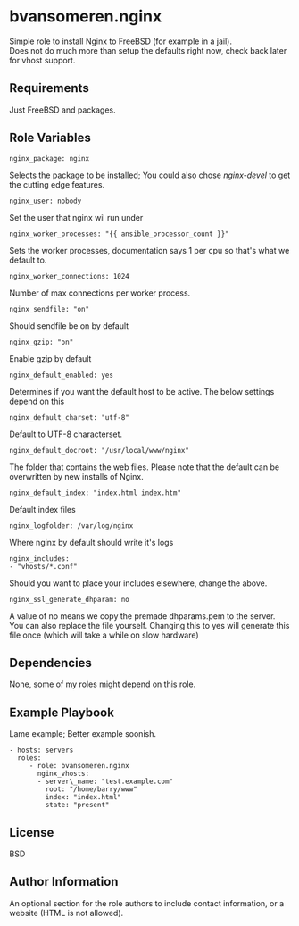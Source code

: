 bvansomeren.nginx
=========

Simple role to install Nginx to FreeBSD (for example in a jail).  
Does not do much more than setup the defaults right now, check back later for vhost support.

Requirements
------------

Just FreeBSD and packages.

Role Variables
--------------

```
nginx_package: nginx
```

Selects the package to be installed; You could also chose _nginx-devel_ to get the cutting edge features.

```
nginx_user: nobody
```

Set the user that nginx wil run under

```
nginx_worker_processes: "{{ ansible_processor_count }}"
```

Sets the worker processes, documentation says 1 per cpu so that's what we default to.

```
nginx_worker_connections: 1024
```

Number of max connections per worker process.

```
nginx_sendfile: "on"
```

Should sendfile be on by default

```
nginx_gzip: "on"
```

Enable gzip by default

```
nginx_default_enabled: yes
```

Determines if you want the default host to be active. The below settings depend on this

```
nginx_default_charset: "utf-8"
```

Default to UTF-8 characterset.

```
nginx_default_docroot: "/usr/local/www/nginx"
```

The folder that contains the web files. Please note that the default can be overwritten by new installs of Nginx.

```
nginx_default_index: "index.html index.htm"
```

Default index files

```
nginx_logfolder: /var/log/nginx
```

Where nginx by default should write it's logs

```
nginx_includes:
- "vhosts/*.conf"
```

Should you want to place your includes elsewhere, change the above.

```
nginx_ssl_generate_dhparam: no
```

A value of no means we copy the premade dhparams.pem to the server. You can also replace the file yourself.
Changing this to yes will generate this file once (which will take a while on slow hardware)

Dependencies
------------

None, some of my roles might depend on this role.

Example Playbook
----------------

Lame example; Better example soonish.

    - hosts: servers
      roles:
         - role: bvansomeren.nginx
           nginx_vhosts:
           - server\_name: "test.example.com"
             root: "/home/barry/www"
             index: "index.html"
             state: "present"

   
License
-------

BSD

Author Information
------------------

An optional section for the role authors to include contact information, or a website (HTML is not allowed).
